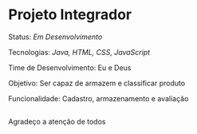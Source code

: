 <h1>Projeto Integrador</h1>
<p>Status: <i>Em Desenvolvimento</i></p>
<p>Tecnologias: <i>Java, HTML, CSS, JavaScript</i></p>
<p>Time de Desenvolvimento: Eu e Deus</p>
<p>Objetivo: Ser capaz de armazem e classificar produto</p>
<p>Funcionalidade: Cadastro, armazenamento e avaliação</p>

##

<p>Agradeço a atenção de todos</p>
